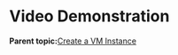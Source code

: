 <!--
SPDX-FileCopyrightText: 2023,2024 Oracle and/or its affiliates.
SPDX-License-Identifier: CC-BY-SA-4.0
-->
# Video Demonstration

**Parent topic:**[Create a VM Instance](../topics/cockpit-kvm_create_a_virtual_machine.md)

